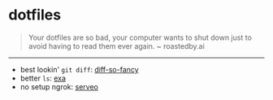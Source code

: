 # dotfiles

> Your dotfiles are so bad, your computer wants to shut down just to avoid having to read them ever again.
> ~ roastedby.ai
---

- best lookin' `git diff`: [diff-so-fancy](https://github.com/so-fancy/diff-so-fancy)
- better `ls`: [exa](https://github.com/ogham/exa)
- no setup ngrok: [serveo](https://serveo.net/)
